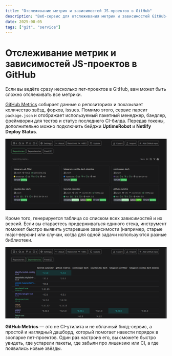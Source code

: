 ```yaml
---
title: "Отслеживание метрик и зависимостей JS-проектов в GitHub"
description: "Веб-сервис для отслеживания метрик и зависимостей GitHub-репозиториев: звёзды, форки, issues, зависимости. Быстрая настройка, локальное хранение, никакого развёртывания — простой и наглядный дашборд для ваших пет-проектов."
date: 2025-08-05
tags: ["git", "service"]
---
```


# Отслеживание метрик и зависимостей JS-проектов в GitHub

Если вы ведёте сразу несколько пет-проектов в GitHub, вам может быть сложно отслеживать все метрики.

[GitHub Metrics](https://github-metrics.netlify.app) собирает данные о репозиториях и показывает количество звёзд, форков, issues. Помимо этого, сервис парсит `package.json` и отображает используемый пакетный менеджер, бандлер, фреймворки для тестов и статус последнего CI-билда. Передав токены, дополнительно можно подключить бейджи **UptimeRobot** и **Netlify Deploy Status**.

![Карточки со списком пет-проектов](./images/ghm-repositories.png)

Кроме того, генерируется таблица со списком всех зависимостей и их версий. Если вы стараетесь придерживаться единого стека, инструмент поможет быстро выявить устаревшие зависимости (например, старые major‑версии) или случаи, когда для одной задачи используются разные библиотеки.

![Таблица зависимостей проектов](./images/ghm-dependencies.png)

**GitHub Metrics** — это не CI-утилита и не облачный билд-сервис, а простой и наглядный дашборд, который помогает навести порядок в зоопарке пет-проектов. Один раз настроив его, вы сможете быстро увидеть, где устарели пакеты, где забыли про лицензию или CI, а где появились новые звёзды.
